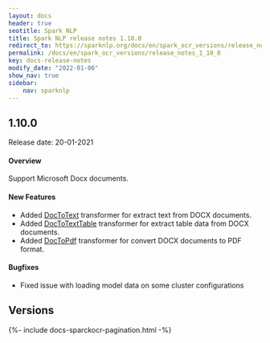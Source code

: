 ```yaml
---
layout: docs
header: true
seotitle: Spark NLP
title: Spark NLP release notes 1.10.0
redirect_to: https://sparknlp.org/docs/en/spark_ocr_versions/release_notes_1_10_0
permalink: /docs/en/spark_ocr_versions/release_notes_1_10_0
key: docs-release-notes
modify_date: "2022-01-06"
show_nav: true
sidebar:
    nav: sparknlp
---
```


<div class="h3-box" markdown="1">

## 1.10.0

Release date: 20-01-2021

#### Overview

Support Microsoft Docx documents.

#### New Features

* Added [DocToText](ocr_pipeline_components#doctotext) transformer for extract text
from DOCX documents.
* Added [DocToTextTable](ocr_pipeline_components#doctotexttable) transformer for extract
table data from DOCX documents.
* Added [DocToPdf](ocr_pipeline_components#doctopdf) transformer for convert DOCX
 documents to PDF format.

#### Bugfixes

* Fixed issue with loading model data on some cluster configurations


</div><div class="prev_ver h3-box" markdown="1">

## Versions

</div>
{%- include docs-sparckocr-pagination.html -%}